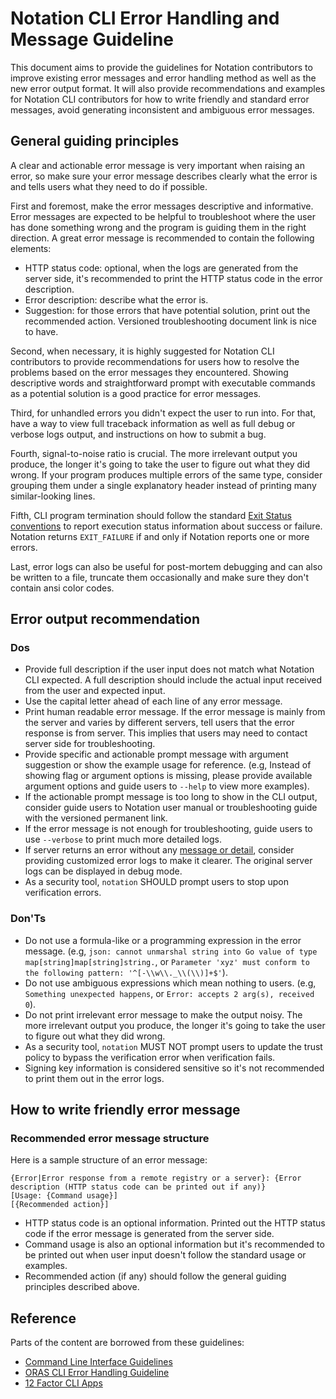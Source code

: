 # Notation CLI Error Handling and Message Guideline

This document aims to provide the guidelines for Notation contributors to improve existing error messages and error handling method as well as the new error output format. It will also provide recommendations and examples for Notation CLI contributors for how to write friendly and standard error messages, avoid generating inconsistent and ambiguous error messages.

## General guiding principles

A clear and actionable error message is very important when raising an error, so make sure your error message describes clearly what the error is and tells users what they need to do if possible.

First and foremost, make the error messages descriptive and informative. Error messages are expected to be helpful to troubleshoot where the user has done something wrong and the program is guiding them in the right direction. A great error message is recommended to contain the following elements:

- HTTP status code: optional, when the logs are generated from the server side, it's recommended to print the HTTP status code in the error description.
- Error description: describe what the error is.
- Suggestion: for those errors that have potential solution, print out the recommended action. Versioned troubleshooting document link is nice to have.

Second, when necessary, it is highly suggested for Notation CLI contributors to provide recommendations for users how to resolve the problems based on the error messages they encountered. Showing descriptive words and straightforward prompt with executable commands as a potential solution is a good practice for error messages.

Third, for unhandled errors you didn't expect the user to run into. For that, have a way to view full traceback information as well as full debug or verbose logs output, and instructions on how to submit a bug.

Fourth, signal-to-noise ratio is crucial. The more irrelevant output you produce, the longer it's going to take the user to figure out what they did wrong. If your program produces multiple errors of the same type, consider grouping them under a single explanatory header instead of printing many similar-looking lines.

Fifth, CLI program termination should follow the standard [Exit Status conventions](https://www.gnu.org/software/libc/manual/html_node/Exit-Status.html) to report execution status information about success or failure. Notation returns `EXIT_FAILURE` if and only if Notation reports one or more errors.

Last, error logs can also be useful for post-mortem debugging and can also be written to a file, truncate them occasionally and make sure they don't contain ansi color codes.

## Error output recommendation

### Dos

- Provide full description if the user input does not match what Notation CLI expected. A full description should include the actual input received from the user and expected input.
- Use the capital letter ahead of each line of any error message.
- Print human readable error message. If the error message is mainly from the server and varies by different servers, tell users that the error response is from server. This implies that users may need to contact server side for troubleshooting.
- Provide specific and actionable prompt message with argument suggestion or show the example usage for reference. (e.g, Instead of showing flag or argument options is missing, please provide available argument options and guide users to `--help` to view more examples).
- If the actionable prompt message is too long to show in the CLI output, consider guide users to Notation user manual or troubleshooting guide with the versioned permanent link.
- If the error message is not enough for troubleshooting, guide users to use `--verbose` to print much more detailed logs.
- If server returns an error without any [message or detail](https://github.com/opencontainers/distribution-spec/blob/v1.1.0-rc.3/spec.md#error-codes), consider providing customized error logs to make it clearer. The original server logs can be displayed in debug mode.
- As a security tool, `notation` SHOULD prompt users to stop upon verification errors. 

### Don'Ts

- Do not use a formula-like or a programming expression in the error message. (e.g, `json: cannot unmarshal string into Go value of type map[string]map[string]string.`, or `Parameter 'xyz' must conform to the following pattern: '^[-\\w\\._\\(\\)]+$'`).
- Do not use ambiguous expressions which mean nothing to users. (e.g, `Something unexpected happens`, or `Error: accepts 2 arg(s), received 0`).
- Do not print irrelevant error message to make the output noisy. The more irrelevant output you produce, the longer it's going to take the user to figure out what they did wrong.
- As a security tool, `notation` MUST NOT prompt users to update the trust policy to bypass the verification error when verification fails.
- Signing key information is considered sensitive so it's not recommended to print them out in the error logs. 

## How to write friendly error message

### Recommended error message structure

Here is a sample structure of an error message:

```text
{Error|Error response from a remote registry or a server}: {Error description (HTTP status code can be printed out if any)}
[Usage: {Command usage}]
[{Recommended action}]
```

- HTTP status code is an optional information. Printed out the HTTP status code if the error message is generated from the server side. 
- Command usage is also an optional information but it's recommended to be printed out when user input doesn't follow the standard usage or examples.
- Recommended action (if any) should follow the general guiding principles described above.

## Reference

Parts of the content are borrowed from these guidelines:

- [Command Line Interface Guidelines](https://clig.dev/#errors)
- [ORAS CLI Error Handling Guideline](https://github.com/oras-project/oras/blob/v1.2.0-rc.1/docs/proposals/error-handling-guideline.md)
- [12 Factor CLI Apps](https://medium.com/@jdxcode/12-factor-cli-apps-dd3c227a0e46)